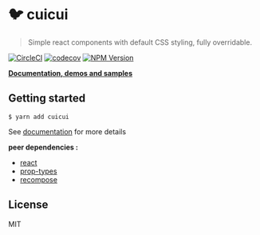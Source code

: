 # 🐦 cuicui

> Simple react components with default CSS styling, fully overridable.

[![CircleCI](https://circleci.com/gh/bpetetot/cuicui.svg?style=shield)](https://circleci.com/gh/bpetetot/cuicui) [![codecov](https://codecov.io/gh/bpetetot/cuicui/branch/master/graph/badge.svg)](https://codecov.io/gh/bpetetot/cuicui) [![NPM Version](https://badge.fury.io/js/cuicui.svg)](https://www.npmjs.com/package/cuicui)

[**Documentation, demos and samples**](https://bpetetot.github.io/cuicui/)

## Getting started

```shell
$ yarn add cuicui
```
See [documentation](https://bpetetot.github.io/cuicui/) for more details

**peer dependencies :**
- [react](https://github.com/facebook/react)
- [prop-types](https://github.com/facebook/prop-types)
- [recompose](https://github.com/acdlite/recompose)

## License

MIT